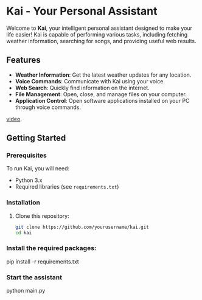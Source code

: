 

# Kai - Your Personal Assistant

Welcome to **Kai**, your intelligent personal assistant designed to make your life easier! Kai is capable of performing various tasks, including fetching weather information, searching for songs, and providing useful web results.

## Features

- **Weather Information**: Get the latest weather updates for any location.
- **Voice Commands**: Communicate with Kai using your voice.
- **Web Search**: Quickly find information on the internet.
- **File Management**: Open, close, and manage files on your computer.
- **Application Control**: Open software applications installed on your PC through voice commands.


[video](voice-interaction-animation.mp4).

## Getting Started

### Prerequisites

To run Kai, you will need:

- Python 3.x
- Required libraries (see `requirements.txt`)

### Installation

1. Clone this repository:
   ```bash
   git clone https://github.com/yourusername/kai.git
   cd kai
### Install the required packages:
pip install -r requirements.txt

### Start the assistant
python main.py
